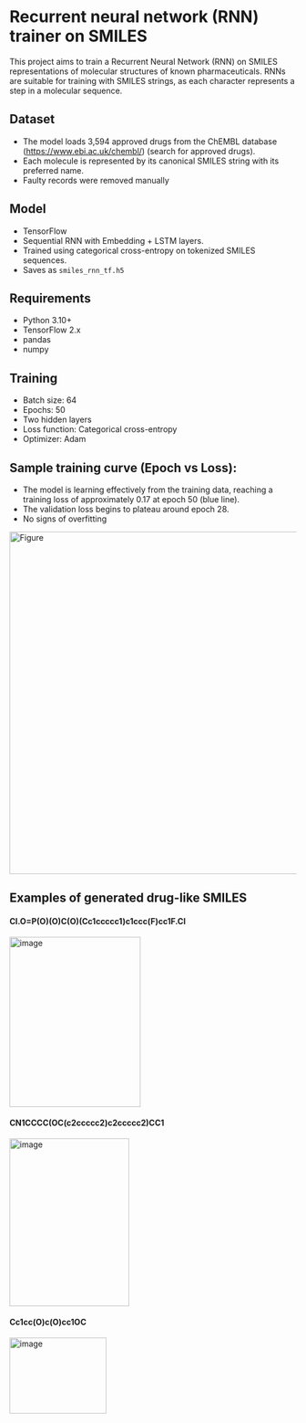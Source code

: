 # Recurrent neural network (RNN) trainer on SMILES
This project aims to train a Recurrent Neural Network (RNN)  on SMILES representations of molecular structures of known pharmaceuticals.
RNNs are suitable for training with SMILES strings, as each character represents a step in a molecular sequence.

## Dataset
- The model loads 3,594 approved drugs from the ChEMBL database (https://www.ebi.ac.uk/chembl/) (search for approved drugs).
- Each molecule is represented by its canonical SMILES string with its preferred name.
- Faulty records were removed manually

## Model
- TensorFlow
- Sequential RNN with Embedding + LSTM layers.
- Trained using categorical cross-entropy on tokenized SMILES sequences.
- Saves as `smiles_rnn_tf.h5`

## Requirements
- Python 3.10+
- TensorFlow 2.x
- pandas
- numpy

## Training
- Batch size: 64
- Epochs: 50
- Two hidden layers
- Loss function: Categorical cross-entropy
- Optimizer: Adam

## Sample training curve (Epoch vs Loss):
- The model is learning effectively from the training data, reaching a training loss of approximately 0.17 at epoch 50 (blue line).
- The validation loss begins to plateau around epoch 28.
- No signs of overfitting

<img width="680" height="600" alt="Figure" src="https://github.com/user-attachments/assets/4e059fdf-3a82-47bf-97de-5443b4f6533c" />

## Examples of generated drug-like SMILES
#### Cl.O=P(O)(O)C(O)(Cc1ccccc1)c1ccc(F)cc1F.Cl

<img width="230" height="298" alt="image" src="https://github.com/user-attachments/assets/2a74d4d2-c976-4a66-b2d1-5ae9810c62b2" />


#### CN1CCCC(OC(c2ccccc2)c2ccccc2)CC1

<img width="210" height="294" alt="image" src="https://github.com/user-attachments/assets/c59077b1-636f-4c8b-bce1-4df27e7463c7" />

#### Cc1cc(O)c(O)cc1OC

<img width="170" height="133" alt="image" src="https://github.com/user-attachments/assets/cb44f4a5-d4c0-4fa1-b897-1299952aa03e" />


